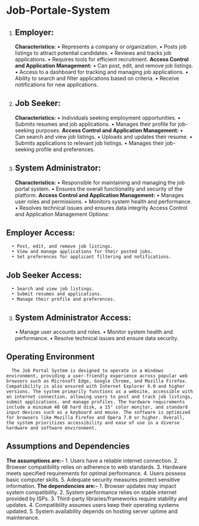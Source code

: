 # Job-Portale-System
1.	## Employer:
	**Characteristics:**
      •	 Represents a company or organization.
      •	 Posts job listings to attract potential candidates.
      • Reviews and tracks job applications.
      • Requires tools for efficient recruitment.
    **Access Control and Application Management:**
      • Can post, edit, and remove job listings.
      • Access to a dashboard for tracking and managing job applications.
      • Ability to search and filter applications based on criteria.
      • Receive notifications for new applications.
2.	## Job Seeker:
    **Characteristics:**
      • Individuals seeking employment opportunities.
      • Submits resumes and job applications.
      • Manages their profile for job-seeking purposes.
      **Access Control and Application Management:**
      • Can search and view job listings.
      • Uploads and updates their resume.
      • Submits applications to relevant job listings.
      • Manages their job-seeking profile and preferences.
3.	## System Administrator:
    **Characteristics:**
      • Responsible for maintaining and managing the job portal system.
      • Ensures the overall functionality and security of the platform.
      **Access Control and Application Management:**
      • Manages user roles and permissions.
      • Monitors system health and performance.
      • Resolves technical issues and ensures data integrity
      Access Control and Application Management Options:
   ## Employer Access:
      • Post, edit, and remove job listings.
      • View and manage applications for their posted jobs.
      • Set preferences for applicant filtering and notifications.
   ## Job Seeker Access:
      • Search and view job listings.
      • Submit resumes and applications.
      • Manage their profile and preferences.
3.	## System Administrator Access:
      • Manage user accounts and roles.
      • Monitor system health and performance.
      • Resolve technical issues and ensure data security.
 ## Operating Environment 
      The Job Portal System is designed to operate in a Windows environment, providing a user-friendly experience across popular web browsers such as Microsoft Edge, Google Chrome, and Mozilla Firefox. Compatibility is also ensured with Internet Explorer 6.0 and higher versions. The system primarily functions as a website, accessible with an internet connection, allowing users to post and track job listings, submit applications, and manage profiles. The hardware requirements include a minimum 40 GB hard disk, a 15" color monitor, and standard input devices such as a keyboard and mouse. The software is optimized for browsers like Mozilla Firefox and Opera 7.0 or higher. Overall, the system prioritizes accessibility and ease of use in a diverse hardware and software environment.
## Assumptions and Dependencies 
  **The assumptions are:-** 
      1. Users have a reliable internet connection.
      2. Browser compatibility relies on adherence to web standards.
      3. Hardware meets specified requirements for optimal performance.
      4. Users possess basic computer skills.
      5. Adequate security measures protect sensitive information.
  **The dependencies are:-**
      1. Browser updates may impact system compatibility.
      2. System performance relies on stable internet provided by ISPs.
      3. Third-party libraries/frameworks require stability and updates.
      4. Compatibility assumes users keep their operating systems updated.
      5. System availability depends on hosting server uptime and maintenance.


